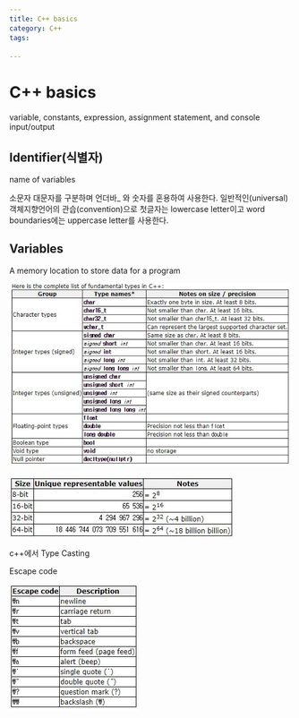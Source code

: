 ```yaml
---
title: C++ basics
category: C++
tags:

---
```


# C++ basics

variable, constants, expression, assignment statement, and console input/output

## Identifier(식별자)

name of variables

소문자 대문자를 구분하며 언더바_ 와 숫자를 혼용하여 사용한다.
일반적인(universal) 객체지향언어의 관습(convention)으로 첫글자는 lowercase letter이고 word boundaries에는 uppercase letter를 사용한다.

## Variables

A memory location to store data for a program

[![Alt text](/assets/img/C++variable.jpg "Variable")][cplusplus]

[![Alt text](/assets/img/data_size.jpg)][cplusplus]

c++에서 Type Casting

Escape code

[![Alt text](/assets/img/Escape_code.jpg)][cplusplus]

[cplusplus]: http://www.cplusplus.com/doc/tutorial/variables/